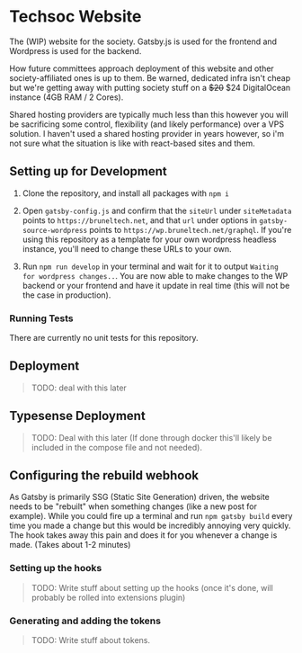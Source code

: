 # Techsoc Website

The (WIP) website for the society.
Gatsby.js is used for the frontend and Wordpress is used for the backend.

How future committees approach deployment of this website and other society-affiliated ones is up to them. Be warned, dedicated infra isn't cheap but we're
getting away with putting society stuff on a ~~$20~~ $24 DigitalOcean instance (4GB RAM / 2 Cores). 

Shared hosting providers are typically much less than this however you will be sacrificing some control, flexibility (and likely performance) over a VPS solution. I haven't used a shared hosting provider in years however, so i'm not sure what the situation is like with react-based sites and them.

## Setting up for Development
1. Clone the repository, and install all packages with ``npm i``

2. Open `gatsby-config.js` and confirm that the `siteUrl` under `siteMetadata` points to ``https://bruneltech.net``, and that `url` under options in `gatsby-source-wordpress` points to ``https://wp.bruneltech.net/graphql``. If you're using this repository as a template for your own wordpress headless instance, you'll need to change these URLs to your own.

3. Run ``npm run develop`` in your terminal and wait for it to output ``Waiting for wordpress changes..``. You are now able to make changes to the WP backend or your frontend and have it update in real time (this will not be the case in production).

### Running Tests
There are currently no unit tests for this repository.


## Deployment
> TODO: deal with this later

## Typesense Deployment
> TODO: Deal with this later (If done through docker this'll likely be included in the compose file and not needed).


## Configuring the rebuild webhook
As Gatsby is primarily SSG (Static Site Generation) driven, the website needs to be "rebuilt" when something changes (like a new post for example). While you could fire up a terminal and run ``npm gatsby build`` every time you made a change but this would be incredibly annoying very quickly. The hook takes away this pain and does it for you whenever a change is made. (Takes about 1-2 minutes)

### Setting up the hooks
> TODO: Write stuff about setting up the hooks (once it's done, will probably be rolled into extensions plugin)

### Generating and adding the tokens
> TODO: Write stuff about tokens.
